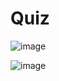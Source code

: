 # Quiz

![image](https://github.com/Tan12d/PWC_RDBMS_using_Oracle/assets/100254217/832f5fb0-608d-4dc0-8400-3ba93171f6c1)

![image](https://github.com/Tan12d/PWC_RDBMS_using_Oracle/assets/100254217/5ff8cc20-8885-448d-b033-29556abec6b6)
